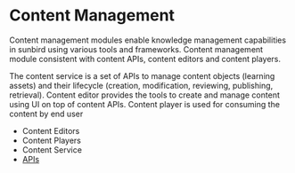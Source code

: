 # Content Management

Content management modules enable knowledge management capabilities in sunbird using various tools and frameworks. Content management module consistent with content APIs, content editors and content players.

The content service is a set of APIs to manage content objects (learning assets) and their lifecycle (creation, modification, reviewing, publishing, retrieval). Content editor provides the tools to create and manage content using UI on top of content APIs. Content player is used for consuming the content by end user

* Content Editors
* Content Players
* Content Service
* [APIs](API/content-api.md)
